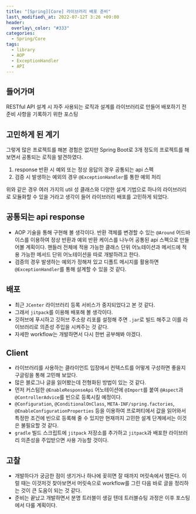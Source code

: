 ```yaml
---
title: "[Spring][Core] 라이브러리 배포 준비"
last\_modified\_at: 2022-07-12T 3:26 +09:00
header:
  overlay\_color: "#333"
categories:
  - Spring/Core
tags:
  - library
  - AOP
  - ExceptionHandler
  - API
---
```

## 들어가며
RESTful API 설계 시 자주 사용되는 로직과 설계를 라이브러리로 만들어 배포하기 전 준비 사항을 기록하기 위한 포스팅

## 고민하게 된 계기
그렇게 많은 프로젝트를 해본 경험은 없지만 Spring Boot로 3개 정도의 프로젝트를 해보면서 공통되는 로직을 발견하였다.

1. response 반환 시 예외 또는 정상 응답의 경우 공통되는 api 스펙
2. 검증 시 발생하는 예외의 경우 `@ExceptionHandler`를 통한 예외 처리

위와 같은 경우 여러 가지의 util 성 클래스와 다양한 설계 기법으로 하나의 라이브러리로 모듈화할 수 있을 거라고 생각이 들어 라이브러리 배포를 고민하게 되었다.

## 공통되는 api response
- AOP 기술을 통해 구현해 볼 생각이다. 반환 객체를 변경할 수 있는 `@Around` 어드바이스를 이용하여 정상 반환과 예외 반환 케이스를 나누어 공통된 api 스펙으로 만들어볼 계획이다. 핸들러 전체에 적용 가능한 클래스 단위 어노테이션과 메서드에 적용 가능한 메서드 단위 어노테이션을 따로 개발하려고 한다.
- 검증의 경우 발생하는 예외가 정해져 있고 디폴트 메시지를 활용하면 `@ExceptionHandler`를 통해 설계할 수 있을 것 같다.

## 배포
- 최근 `JCenter` 라이브러리 등록 서비스가 중지되었다고 본 것 같다.
- 그래서 `jitpack`를 이용해 배포해 볼 생각이다.
- 깃허브에 푸시하고 깃허브 주소랑 리포를 설정해 주면 `.jar`로 빌드 해주고 이를 라이브러리로 의존성 주입을 시켜주는 것 같다.
- 자세한 workflow는 개발하면서 다시 한번 공부해봐 야겠다.

## Client
- 라이브러리를 사용하는 클라이언트 입장에서 컨텍스트를 어떻게 구성하면 좋을지 구글링을 통해 고민해 보았다.
- 많은 블로그나 글을 읽어봤는데 전형화된 방법이 있는 것 같다.
- 먼저 커스텀한 `@EnableResponseApi` 어노테이션에 `@Import`를 붙여 `@Aspect`과 `@ControllerAdvice`를 빈으로 등록시킬 예정이다.
- `@Configuration`, `@ConditionalOnClass`, `META-INF/spring.factories`, `@EnableConfigurationProperties` 등을 이용하여 프로퍼티에서 값을 읽어와서 특정한 조건에 빈으로 등록해 줄 수 있지만 현재까지 고민한 설계 단계에서는 이것은 불필요할 것 같다.
- `gradle` 빌드 스크립트에 `jitpack` 저장소를 추가하고 `jitpack`과 배포한 라이브러리 의존성을 주입받으면 사용 가능할 것이다.

## 고찰
- 개발하다가 궁금한 점이 생기거나 하나에 꽂히면 잘 때까지 머릿속에서 맴돈다. 이럴 때는 이것저것 찾아보면서 머릿속으로 workflow를 그린 다음 바로 글을 정리하는 것이 큰 도움이 되는 것 같다.
- 준비는 끝났고 개발하면서 분명 트러블이 생길 텐데 트러블슈팅 과정은 이후 포스팅에서 다룰 계획이다.